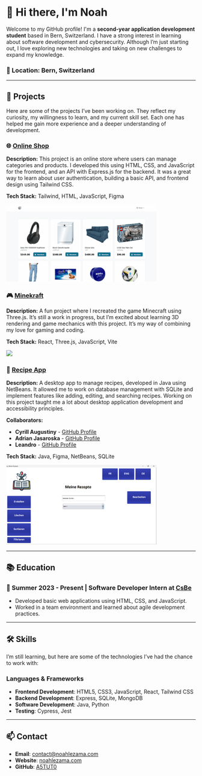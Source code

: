 # 👋 Hi there, I'm Noah

Welcome to my GitHub profile! I'm a **second-year application development student** based in Bern, Switzerland. I have a strong interest in learning about software development and cybersecurity. Although I’m just starting out, I love exploring new technologies and taking on new challenges to expand my knowledge.

### 📍 Location: Bern, Switzerland

---

## 🚀 Projects

Here are some of the projects I’ve been working on. They reflect my curiosity, my willingness to learn, and my current skill set. Each one has helped me gain more experience and a deeper understanding of development.

### 🌐 [Online Shop](https://github.com/A5TUT0/OnlineShop)

**Description:** This project is an online store where users can manage categories and products. I developed this using HTML, CSS, and JavaScript for the frontend, and an API with Express.js for the backend. It was a great way to learn about user authentication, building a basic API, and frontend design using Tailwind CSS.

**Tech Stack:** Tailwind, HTML, JavaScript, Figma

<img src="online-shop.png" width="400"/>

### 🎮 [Minekraft](https://github.com/A5TUT0/Minecraft3D)

**Description:** A fun project where I recreated the game Minecraft using Three.js. It’s still a work in progress, but I’m excited about learning 3D rendering and game mechanics with this project. It’s my way of combining my love for gaming and coding.

**Tech Stack:** React, Three.js, JavaScript, Vite

<img src="Minekraft.gif" width="400"/>

### 🍴 [Recipe App](https://github.com/A5TUT0/Rezepte)

**Description:** A desktop app to manage recipes, developed in Java using NetBeans. It allowed me to work on database management with SQLite and implement features like adding, editing, and searching recipes. Working on this project taught me a lot about desktop application development and accessibility principles.

**Collaborators:**

- **Cyrill Augustiny** - [GitHub Profile](https://github.com/mcruguda)
- **Adrian Jasaroska** - [GitHub Profile](https://github.com/JasaroskaAdrian)
- **Leandro** - [GitHub Profile](https://github.com/leandro8080)

**Tech Stack:** Java, Figma, NetBeans, SQLite

<img src="Recipe.png" width="400"/>

---

## 📚 Education

### 📅 Summer 2023 - Present | Software Developer Intern at [CsBe](https://csbe.ch)

- Developed basic web applications using HTML, CSS, and JavaScript.
- Worked in a team environment and learned about agile development practices.

---

## 🛠️ Skills

I’m still learning, but here are some of the technologies I’ve had the chance to work with:

### Languages & Frameworks

- **Frontend Development**: HTML5, CSS3, JavaScript, React, Tailwind CSS
- **Backend Development**: Express, SQLite, MongoDB
- **Software Development**: Java, Python
- **Testing**: Cypress, Jest

---

## 📫 Contact

- **Email**: [contact@noahlezama.com](mailto:contact@noahlezama.com)
- **Website**: [noahlezama.com](https://noahlezama.com)
- **GitHub**: [A5TUT0](https://github.com/A5TUT0)
